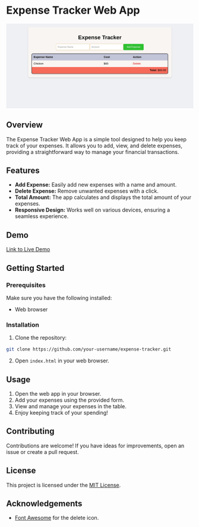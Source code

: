 # Expense Tracker Web App

![Expense Tracker](download.jpeg)

## Overview

The Expense Tracker Web App is a simple tool designed to help you keep track of your expenses. It allows you to add, view, and delete expenses, providing a straightforward way to manage your financial transactions.

## Features

- **Add Expense:** Easily add new expenses with a name and amount.
- **Delete Expense:** Remove unwanted expenses with a click.
- **Total Amount:** The app calculates and displays the total amount of your expenses.
- **Responsive Design:** Works well on various devices, ensuring a seamless experience.

## Demo

[Link to Live Demo](your-live-demo-url)

## Getting Started

### Prerequisites

Make sure you have the following installed:

- Web browser

### Installation

1. Clone the repository:

```bash
git clone https://github.com/your-username/expense-tracker.git
```

2. Open `index.html` in your web browser.

## Usage

1. Open the web app in your browser.
2. Add your expenses using the provided form.
3. View and manage your expenses in the table.
4. Enjoy keeping track of your spending!

## Contributing

Contributions are welcome! If you have ideas for improvements, open an issue or create a pull request.

## License

This project is licensed under the [MIT License](LICENSE).

## Acknowledgements

- [Font Awesome](https://fontawesome.com/) for the delete icon.